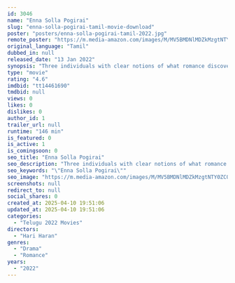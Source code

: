 ```yaml
---
id: 3046
name: "Enna Solla Pogirai"
slug: "enna-solla-pogirai-tamil-movie-download"
poster: "posters/enna-solla-pogirai-tamil-2022.jpg"
remote_poster: "https://m.media-amazon.com/images/M/MV5BMDNlMDZkMzgtNTY0ZC00ZDE5LTg5OTktZjc2ODRmMGE2MTFkXkEyXkFqcGc@._V1_SX300.jpg"
original_language: "Tamil"
dubbed_in: null
released_date: "13 Jan 2022"
synopsis: "Three individuals with clear notions of what romance discover the indefinable magic that is love when they end up in a triangular romantic relationship."
type: "movie"
rating: "4.6"
imdbid: "tt14461690"
tmdbid: null
views: 0
likes: 0
dislikes: 0
author_id: 1
trailer_url: null
runtime: "146 min"
is_featured: 0
is_active: 1
is_comingsoon: 0
seo_title: "Enna Solla Pogirai"
seo_description: "Three individuals with clear notions of what romance discover the indefinable magic that is love when they end up in a triangular romantic relationship."
seo_keywords: "\"Enna Solla Pogirai\""
seo_image: "https://m.media-amazon.com/images/M/MV5BMDNlMDZkMzgtNTY0ZC00ZDE5LTg5OTktZjc2ODRmMGE2MTFkXkEyXkFqcGc@._V1_SX300.jpg"
screenshots: null
redirect_to: null
social_shares: 0
created_at: 2025-04-10 19:51:06
updated_at: 2025-04-10 19:51:06
categories:
  - "Telugu 2022 Movies"
directors:
  - "Hari Haran"
genres:
  - "Drama"
  - "Romance"
years:
  - "2022"
---
```

